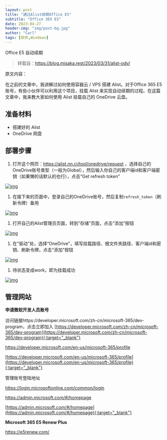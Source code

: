 ```yaml
---
layout: post
title: "通过Alist续期Office E5"
subtitle: "Office 365 E5"
date: 2023-04-27
header-img: "img/post-bg.jpg"
author: "Carl"
tags: [软件,Windows]
---
```



Office E5 自动续期

>  转载自：https://blog.misaka.rest/2023/03/31/alist-odv/

原文内容：

在之前的文章中，我讲解过如何使用容器云 / VPS 搭建 Alist。对于Office 365 E5账号，有些小伙伴可以利用这个项目，挂载 Alist 来实现自动续期的过程。在这篇文章中，我来教大家如何使用 Alist 挂载自己的 OneDrive 云盘。

## 准备材料

- 搭建好的 Alist
- OneDrive 网盘

## 部署步骤

1. 打开这个网页：https://alist.nn.ci/tool/onedrive/request ，选择自己的OneDrive账号类型（一般为Global），然后输入你自己的客户端id和客户端密钥（如果懒的话默认的也行），点击“Get refresh token”

[![img](https://cdn.jsdelivr.net/gh/Misaka-blog/imgs@main/20230331110915.png)](https://cdn.jsdelivr.net/gh/Misaka-blog/imgs@main/20230331110915.png)

1. 在接下来的页面中，登录自己的OneDrive账号，然后复制`refresh_token`（刷新令牌）备用

[![img](https://cdn.jsdelivr.net/gh/Misaka-blog/imgs@main/20230331111207.png)](https://cdn.jsdelivr.net/gh/Misaka-blog/imgs@main/20230331111207.png)

1. 打开自己的Alist管理员页面，转到“存储”页面，点击“添加”按钮

[![img](https://cdn.jsdelivr.net/gh/Misaka-blog/imgs@main/20230331110418.png)](https://cdn.jsdelivr.net/gh/Misaka-blog/imgs@main/20230331110418.png)

1. 在“驱动”处，选择“OneDrive”，填写挂载路径、根文件夹路径、客户端id和密钥、刷新令牌，点击“添加”按钮

[![img](https://cdn.jsdelivr.net/gh/Misaka-blog/imgs@main/20230331110525.png)](https://cdn.jsdelivr.net/gh/Misaka-blog/imgs@main/20230331110525.png)

1. 待状态变成work，即为挂载成功

[![img](https://cdn.jsdelivr.net/gh/Misaka-blog/imgs@main/20230331111359.png)](https://cdn.jsdelivr.net/gh/Misaka-blog/imgs@main/20230331111359.png)







## 管理网站

 **申请微软开发人员账号**

 访问链接https://developer.microsoft.com/zh-cn/microsoft-365/dev-program，点击立即加入
[https://developer.microsoft.com/zh-cn/microsoft-365/dev-program](https://developer.microsoft.com/zh-cn/microsoft-365/dev-program){:target="_blank"}


https://developer.microsoft.com/en-us/microsoft-365/profile

[https://developer.microsoft.com/en-us/microsoft-365/profile](https://developer.microsoft.com/en-us/microsoft-365/profile){:target="_blank"}



管理账号登陆地址

https://login.microsoftonline.com/common/login

https://admin.microsoft.com/#/homepage

[https://admin.microsoft.com/#/homepage](https://admin.microsoft.com/#/homepage){:target="_blank"}



**Microsoft 365 E5 Renew Plus**

https://e5renew.com/
